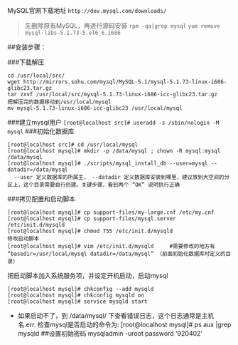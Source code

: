 MySQL官网下载地址 `http://dev.mysql.com/downloads/`

> 先删除原有MySQL，再进行源码安装
`rpm -qa|grep mysql`
`yum remove mysql-libs-5.1.73-5.el6_6.i686`

##安装步骤：

###下载解压
```
cd /usr/local/src/
wget http://mirrors.sohu.com/mysql/MySQL-5.1/mysql-5.1.73-linux-i686-glibc23.tar.gz 
tar zxvf /usr/local/src/mysql-5.1.73-linux-i686-icc-glibc23.tar.gz
把解压完的数据移动到/usr/local/mysql
mv mysql-5.1.73-linux-i686-icc-glibc23 /usr/local/mysql
```
###建立mysql用户
`[root@localhost src]# useradd -s /sbin/nologin -M mysql`
###初始化数据库
```
[root@localhost src]# cd /usr/local/mysql
[root@localhost mysql]# mkdir -p /data/mysql ; chown -R mysql:mysql /data/mysql
[root@localhost mysql]# ./scripts/mysql_install_db --user=mysql --datadir=/data/mysql
  --user 定义数据库的所属主， --datadir 定义数据库安装到哪里，建议放到大空间的分区上，这个目录需要自行创建。关键步骤，看到两个 “OK” 说明执行正确
```
###拷贝配置和启动脚本
```
[root@localhost mysql]# cp support-files/my-large.cnf /etc/my.cnf
[root@localhost mysql]# cp support-files/mysql.server /etc/init.d/mysqld
[root@localhost mysql]# chmod 755 /etc/init.d/mysqld
修改启动脚本
[root@localhost mysql]# vim /etc/init.d/mysqld     #需要修改的地方有 “basedir=/usr/local/mysql datadir=/data/mysql” （前面初始化数据库时定义的目录）
```
把启动脚本加入系统服务项，并设定开机启动，启动mysql
```
[root@localhost mysql]# chkconfig --add mysqld
[root@localhost mysql]# chkconfig mysqld on
[root@localhost mysql]# service mysqld start
```
* 如果启动不了，到 /data/mysql/ 下查看错误日志，这个日志通常是主机名.err. 检查mysql是否启动的命令为:
[root@localhost mysql]# ps aux |grep mysqld
##设置初始密码 
mysqladmin -uroot password '920402'
